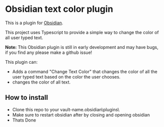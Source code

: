 # Obsidian text color plugin

This is a plugin for [Obsidian](https://obsidian.md).

This project uses Typescript to provide a simple way to change the color of all user typed text.

**Note:** This Obsidian plugin is still in early development and may have bugs, if you find any please make a github issue!

This plugin can:
- Adds a command "Change Text Color" that changes the color of all the user typed text based on the color the user chooses.
- changes the color of all text.

## How to install
- Clone this repo to your vault-name\.obsidian\plugins\
- Make sure to restart obsidian after by closing and opening obsidian
- Thats Done
